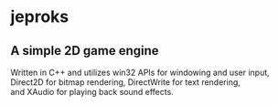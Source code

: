 # jeproks

## A simple 2D game engine

Written in C++ and utilizes win32 APIs for windowing and user input, <br>
Direct2D for bitmap rendering, DirectWrite for text rendering, <br>
and XAudio for playing back sound effects.
